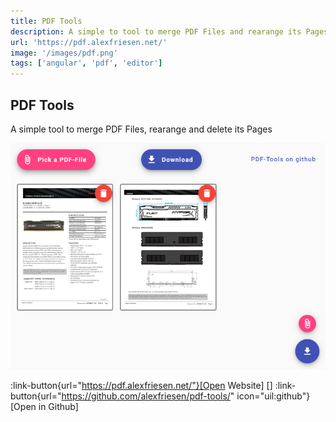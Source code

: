 ```yaml
---
title: PDF Tools
description: A simple to tool to merge PDF Files and rearange its Pages
url: 'https://pdf.alexfriesen.net/'
image: '/images/pdf.png'
tags: ['angular', 'pdf', 'editor']
---
```


## PDF Tools

A simple tool to merge PDF Files, rearange and delete its Pages

![Preview](/images/pdf.png)

:link-button{url="https://pdf.alexfriesen.net/"}[Open Website]
[]
:link-button{url="https://github.com/alexfriesen/pdf-tools/" icon="uil:github"}[Open in Github]
